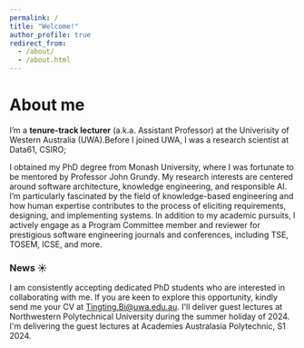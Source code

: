 ```yaml
---
permalink: /
title: "Welcome!"
author_profile: true
redirect_from: 
  - /about/
  - /about.html
---
```



About me
======
I’m a **tenure-track lecturer** (a.k.a. Assistant Professor) at the Univerisity of Western Australia (UWA).Before I joined UWA, I was a research scientist at Data61, CSIRO;

I obtained my PhD degree from Monash University, where I was fortunate to be mentored by Professor John Grundy. My research interests are centered around software architecture, knowledge engineering, and responsible AI. I’m particularly fascinated by the field of knowledge-based engineering and how human expertise contributes to the process of eliciting requirements, designing, and implementing systems. In addition to my academic pursuits, I actively engage as a Program Committee member and reviewer for prestigious software engineering journals and conferences, including TSE, TOSEM, ICSE, and more.

### News :sunny:
I am consistently accepting dedicated PhD students who are interested in collaborating with me. If you are keen to explore this opportunity, kindly send me your CV at Tingting.Bi@uwa.edu.au. I'll deliver guest lectures at Northwestern Polytechnical University during the summer holiday of 2024. I'm delivering the guest lectures at Academies Australasia Polytechnic, S1 2024.




